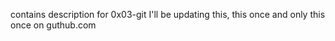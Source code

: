 contains description for 0x03-git
I'll be updating this, this once and only this once on guthub.com
